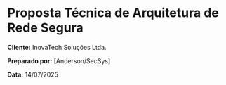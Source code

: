 # Proposta Técnica de Arquitetura de Rede Segura

**Cliente:** InovaTech Soluções Ltda.

**Preparado por:** [Anderson/SecSys]

**Data:** 14/07/2025
